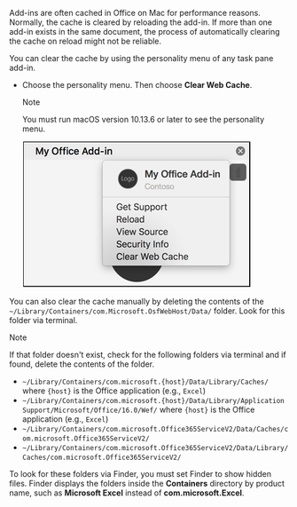 Add-ins are often cached in Office on Mac for performance reasons. Normally, the cache is cleared by reloading the add-in. If more than one add-in exists in the same document, the process of automatically clearing the cache on reload might not be reliable.

You can clear the cache by using the personality menu of any task pane add-in.

- Choose the personality menu. Then choose **Clear Web Cache**.
    > [!NOTE]
    > You must run macOS version 10.13.6 or later to see the personality menu.

    ![Screenshot of clear web cache option on personality menu.](../images/mac-clear-cache-menu.png)

You can also clear the cache manually by deleting the contents of the `~/Library/Containers/com.Microsoft.OsfWebHost/Data/` folder. Look for this folder via terminal.

> [!NOTE]
> If that folder doesn't exist, check for the following folders via terminal and if found, delete the contents of the folder.
>
> - `~/Library/Containers/com.microsoft.{host}/Data/Library/Caches/` where `{host}` is the Office application (e.g., `Excel`)
> - `~/Library/Containers/com.microsoft.{host}/Data/Library/Application Support/Microsoft/Office/16.0/Wef/` where `{host}` is the Office application (e.g., `Excel`)
> - `~/Library/Containers/com.microsoft.Office365ServiceV2/Data/Caches/com.microsoft.Office365ServiceV2/`
> - `~/Library/Containers/com.microsoft.Office365ServiceV2/Data/Library/Caches/com.microsoft.Office365ServiceV2/`
>
> To look for these folders via Finder, you must set Finder to show hidden files. Finder displays the folders inside the **Containers** directory by product name, such as **Microsoft Excel** instead of **com.microsoft.Excel**.
